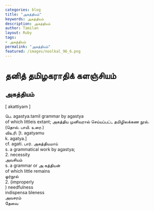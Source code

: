 ```yaml
---  
categories: blog  
title: "அகத்தியம்"
keywords: அகத்தியம்  
description: அகத்தியம்
author: Tamilan  
layout: Ruby  
tags:     
- அகத்தியம்
permalink: "அகத்தியம்"  
featured: /images/noolkal_96_6.png  
--- 
```

# தனித் தமிழகராதிக் களஞ்சியம்
## அகத்தியம்

[ akattiyam ]  
  
பெ. agastya.tamil grammar by agastya  
of which littleis extant; அகத்திய முனிவரால் செய்யப்பட்ட தமிழிலக்கண நூல். (தொல். பாயி. உரை.)  
விஉரி. [t. agatyamu  
k. agatya.]  
cf. agati. பார். அகத்தியமாய்  
s. a grammatical work by agastya;  
2. necessity  
அவசியம்  
s. a grammar or அ கத்தியன்  
of which little remains  
ஓர்நூல்  
2. (improperly  
) needfulness  
indispensa bleness  
அவசரம்  
தேவை